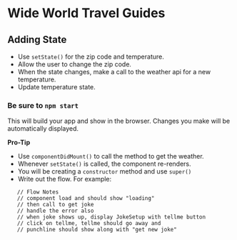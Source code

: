 # Wide World Travel Guides

## Adding State

* Use `setState()` for the zip code and temperature.
* Allow the user to change the zip code.
* When the state changes, make a call to the weather api for a new temperature.
* Update temperature state.


### Be sure to `npm start`
This will build your app and show in the browser. Changes you make will be automatically displayed.

**Pro-Tip**
* Use `componentDidMount()` to call the method to get the weather.
* Whenever `setState()` is called, the component re-renders.
* You will be creating a `constructor` method and use `super()`
* Write out the flow. For example:
```
   // Flow Notes
   // component load and should show "loading"
   // then call to get joke
   // handle the error also
   // when joke shows up, display JokeSetup with tellme button
   // click on tellme, tellme should go away and
   // punchline should show along with "get new joke"
   ```
